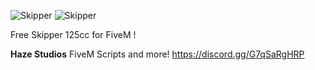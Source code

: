 ![Skipper](https://i.imgur.com/4Df9n8R.png)
![Skipper](https://i.imgur.com/3bQE7Iv.png)

Free Skipper 125cc for FiveM !

**Haze Studios**
FiveM Scripts and more!
https://discord.gg/G7qSaRgHRP
